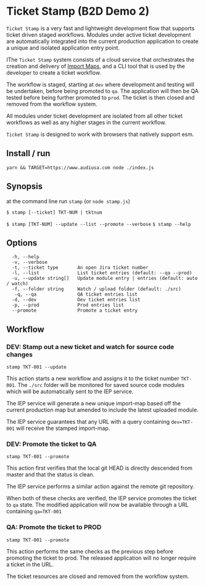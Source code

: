 # Ticket Stamp (B2D Demo 2)

`Ticket Stamp` is a very fast and lightweight development flow that supports ticket driven staged workflows. Modules under active ticket development are automatically integrated into the current production application to create a unique and isolated application entry point.

IThe `Ticket Stamp` system consists of a cloud service that orchestrates the creation and delivery of [Import Maps](https://wicg.github.io/import-maps/), and a CLI tool that is used by the developer to create a ticket workflow.

The workflow is staged, starting at `dev` where development and testing will be undertaken, before being promoted to `qa`. The application will then be QA tested before being further promoted to `prod`. The ticket is then closed and removed from the workflow system.

All modules under ticket development are isolated from all other ticket workflows as well as any higher stages in the current workflow.

`Ticket Stamp` is designed to work with browsers that natively support esm.

## Install / run

`yarn && TARGET=https://www.audiusa.com node ./index.js`

## Synopsis

at the command line run `stamp` (or `node stamp.js`)

`$ stamp [--ticket] TKT-NUM | tktnum`

`$ stamp [TKT-NUM] --update --list --promote --verbose`
`$ stamp --help`

## Options

```
  -h, --help
  -v, --verbose
  -t, --ticket type       An open Jira ticket number
  -l, --list              List ticket entries (default: --qa --prod)
  -u, --update string[]   Update module entry | entries (default: auto / watch)
  -f, --folder string     Watch / upload folder (default: ./src)
   -q, --qa               QA ticket entries list
  -d, --dev               Dev ticket entries list
  -p, --prod              Prod entries list
  --promote               Promote a ticket entry
```

## Workflow

### DEV: Stamp out a new ticket and watch for source code changes

`stamp TKT-001 --update`

This action starts a new workflow and assigns it to the ticket number `TKT-001`. The `./src` folder will be monitored for saved source code modules which will be automatically sent to the IEP service.

The IEP service will generate a new unique import-map based off the current production map but amended to include the latest uploaded module.

The IEP service guarantees that any URL with a query containing `dev=TKT-001` will receive the stamped import-map.

### DEV: Promote the ticket to QA

`stamp TKT-001 --promote`

This action first verifies that the local git HEAD is directly descended from master and that the status is clean.

The IEP service performs a similar action against the remote git repository.

When both of these checks are verified, the IEP service promotes the ticket to `qa` state. The modified application will now be available through a URL containing `qa=TKT-001`

### QA: Promote the ticket to PROD

`stamp TKT-001 --promote`

This action performs the same checks as the previous step before promoting the ticket to prod. The released application will no longer require a ticket in the URL.

The ticket resources are closed and removed from the workflow system.
